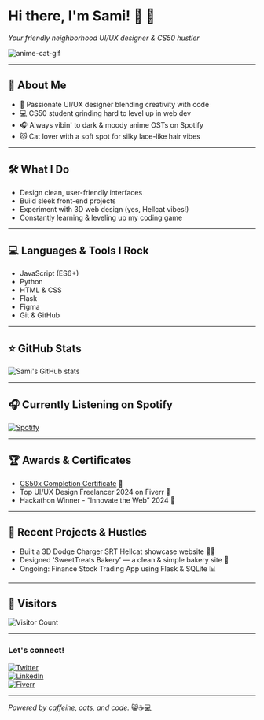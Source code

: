 # Hi there, I'm Sami! 👋 🐾  
*Your friendly neighborhood UI/UX designer & CS50 hustler*

![anime-cat-gif](https://media.giphy.com/media/JIX9t2j0ZTN9S/giphy.gif)

---

## 🌟 About Me  
- 🎨 Passionate UI/UX designer blending creativity with code  
- 💻 CS50 student grinding hard to level up in web dev  
- 🎧 Always vibin' to dark & moody anime OSTs on Spotify  
- 🐱 Cat lover with a soft spot for silky lace-like hair vibes  

---

## 🛠 What I Do  
- Design clean, user-friendly interfaces  
- Build sleek front-end projects  
- Experiment with 3D web design (yes, Hellcat vibes!)  
- Constantly learning & leveling up my coding game  

---

## 💻 Languages & Tools I Rock  
- JavaScript (ES6+)  
- Python  
- HTML & CSS  
- Flask  
- Figma  
- Git & GitHub  

---

## ⭐ GitHub Stats  
![Sami's GitHub stats](https://github-readme-stats.vercel.app/api?username=yourusername&show_icons=true&theme=radical)

---

## 🎧 Currently Listening on Spotify  
[![Spotify](https://spotify-github-profile.vercel.app/api/view?uid=your_spotify_uid&cover_image=true&theme=novatorem)](https://open.spotify.com/user/your_spotify_uid)

---

## 🏆 Awards & Certificates  
- [CS50x Completion Certificate](https://certificates.cs50.io/your_certificate_link) 🧠  
- Top UI/UX Design Freelancer 2024 on Fiverr 🎉  
- Hackathon Winner - “Innovate the Web” 2024 🥇  

---

## 🚀 Recent Projects & Hustles  
- Built a 3D Dodge Charger SRT Hellcat showcase website 🚗💨  
- Designed ‘SweetTreats Bakery’ — a clean & simple bakery site 🍰  
- Ongoing: Finance Stock Trading App using Flask & SQLite 📊  

---

## 👀 Visitors  
![Visitor Count](https://profile-counter.glitch.me/yourusername/count.svg)

---

### Let's connect!  
[![Twitter](https://img.shields.io/badge/Twitter-@SleepyCatDev-1DA1F2?style=flat&logo=twitter&logoColor=white)](https://twitter.com/SleepyCatDev)  
[![LinkedIn](https://img.shields.io/badge/LinkedIn-Sami-blue?style=flat&logo=linkedin&logoColor=white)](https://linkedin.com/in/yourlinkedin)  
[![Fiverr](https://img.shields.io/badge/Fiverr-Sami-green?style=flat&logo=fiverr&logoColor=white)](https://fiverr.com/yourfiverr)  

---

*Powered by caffeine, cats, and code.* 😸☕💻

